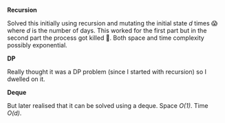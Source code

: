 **Recursion**

Solved this initially using recursion and mutating the initial state *d* times 😱 where *d* is the number of days. This worked for the first part but in the second part the process got killed 🤭. Both space and time complexity possibly exponential.

**DP**

Really thought it was a DP problem (since I started with recursion) so I dwelled on it.

**Deque**

But later realised that it can be solved using a deque. Space *O(1)*. Time *O(d)*.
